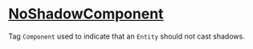 # [NoShadowComponent](NoShadowComponent.hpp)

Tag `Component` used to indicate that an `Entity` should not cast shadows.